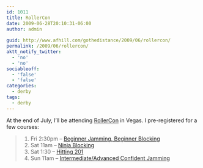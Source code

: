 ```yaml
---
id: 1011
title: RollerCon
date: 2009-06-28T20:10:31-06:00
author: admin
  
guid: http://www.afhill.com/gothedistance/2009/06/rollercon/
permalink: /2009/06/rollercon/
aktt_notify_twitter:
  - 'no'
  - 'no'
sociableoff:
  - 'false'
  - 'false'
categories:
  - derby
tags:
  - derby
---
```

At the end of July, I&#8217;ll be attending [RollerCon](http://rollercon.net/) in Vegas. I pre-registered for a few courses:

>   1. Fri 2:30pm &#8211; [Beginner Jamming, Beginner Blocking](http://www.rollercon.net/register/training-workshops-pre-registration/fr-230p-beg-jamming-blocking-bonn/)
>   2. Sat 11am &#8211; [Ninja Blocking](http://www.rollercon.net/register/training-workshops-pre-registration/sa-11a-ninja-blocking-medu/)
>   3. Sat 1:30 &#8211; [Hitting 201](http://www.rollercon.net/register/training-workshops-pre-registration/sat-130pm-hitting-201-rev/)
>   4. Sun 11am &#8211; [Intermediate/Advanced Confident Jamming](http://www.rollercon.net/register/training-workshops-pre-registration/su-11a-intadv-jamming-sadie/)